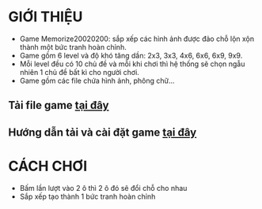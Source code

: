 # GIỚI THIỆU
* Game Memorize20020200: sắp xếp các hình ảnh được đảo chỗ lộn xộn thành một bức tranh hoàn chỉnh.
* Game gồm 6 level và độ khó tăng dần: 2x3, 3x3, 4x6, 6x6, 6x9, 9x9.
* Mỗi level đều có 10 chủ đề và mỗi khi chơi thì hệ thống sẽ chọn ngẫu nhiên 1 chủ đề bất kì cho người chơi.
* Game gồm các file chứa hình ảnh, phông chữ...

## Tải file game [tại đây](https://drive.google.com/file/d/1oU50KtanVN525RThfVWa3v-wZPADuK53/view?usp=sharing)
## Hướng dẫn tải và cài đặt game [tại đây](https://www.youtube.com/watch?v=rl5QFQu65PA)

# CÁCH CHƠI 
* Bấm lần lượt vào 2 ô thì 2 ô đó sẽ đổi chỗ cho nhau
* Sắp xếp tạo thành 1 bức tranh hoàn chỉnh

